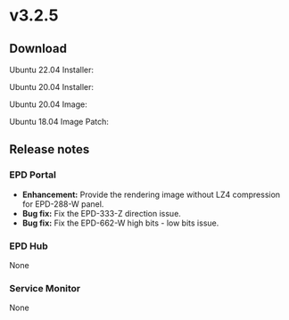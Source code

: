 # v3.2.5

## Download

Ubuntu 22.04 Installer:&#x20;

Ubuntu 20.04 Installer:&#x20;

Ubuntu 20.04 Image:&#x20;

Ubuntu 18.04 Image Patch:&#x20;

## Release notes

### EPD Portal

* **Enhancement:** Provide the rendering image without LZ4 compression for EPD-288-W panel.
* **Bug fix:** Fix the EPD-333-Z direction issue.
* **Bug fix:** Fix the EPD-662-W high bits - low bits issue.

### EPD Hub

None

### Service Monitor

None
